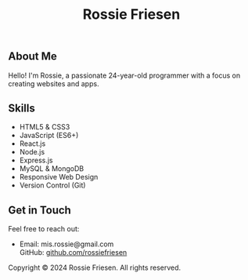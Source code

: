 <body>
    <header>
        <h1>Rossie Friesen</h1>
    </header>
    <section>
        <h2>About Me</h2>
        <p>Hello! I'm Rossie, a passionate 24-year-old programmer with a focus on creating websites and apps.</p>
    </section>
    <section>
        <h2>Skills</h2>
        <ul>
            <li>HTML5 & CSS3</li>
            <li>JavaScript (ES6+)</li>
            <li>React.js</li>
            <li>Node.js</li>
            <li>Express.js</li>
            <li>MySQL & MongoDB</li>
            <li>Responsive Web Design</li>
            <li>Version Control (Git)</li>
        </ul>
    </section>
    <section>
        <h2>Get in Touch</h2>
        <p>Feel free to reach out:</p>
        <ul>
            <li>Email: mis.rossie@gmail.com</li
            <li>GitHub: <a href="https://github.com/rossiefriesen">github.com/rossiefriesen</a></li>
        </ul>
    </section>
    <footer>
        <p>Copyright &copy; 2024 Rossie Friesen. All rights reserved.</p>
    </footer>
</body>
